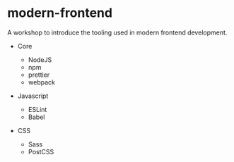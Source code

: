 # modern-frontend

A workshop to introduce the tooling used in modern frontend development.

- Core

  - NodeJS
  - npm
  - prettier
  - webpack

- Javascript

  - ESLint
  - Babel

- CSS
  - Sass
  - PostCSS
